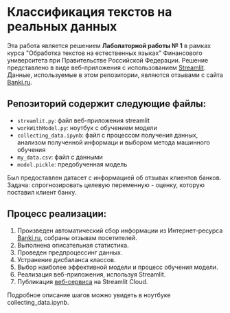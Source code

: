# Классификация текстов на реальных данных

Эта работа является решением **Лаболаторной работы № 1** в рамках курса "Обработка текстов на естественных языках" Финансового университета при Правительстве Российской Федерации. Решение представлено в виде веб-приложения с использованием [Streamlit](https://www.streamlit.io/). Данные, используемые в этом репозитории, являются отзывами с сайта [Banki.ru](.data/my_data.csv).

## Репозиторий содержит следующие файлы:

- `streamlit.py`: файл веб-приложения streamlit
- `workWithModel.py`: ноутбук с обучением модели
- `collecting_data.ipynb`: файл с процессом получения данных, анализом полученной информаци и выбором метода машинного обучения
- `my_data.csv`: файл с данными
- `model.pickle`: предобученная модель

Был предоставлен датасет с информацией об отзывах клиентов банков. Задача: спрогнозировать целевую переменную - оценку, которую поставил клиент банку.

## Процесс реализации:

1. Произведен автоматический сбор информации из Интернет-ресурса [Banki.ru](https://www.banki.ru/), собраны отзывам посетителей.
2. Выполнена описательная статистика.
3. Проведен предпроцессинг данных.
4. Устранение дисбаланса классов.
5. Выбор наиболее эффективной модели и процесс обучения модели.
6. Реализация веб-приложения, используя Streamlit.
7. Публикация [веб-сервиса](https://classification-of-reviews.streamlit.app/) на Streamlit Cloud.

Подробное описание шагов можно увидеть в ноутбуке collecting_data.ipynb.
